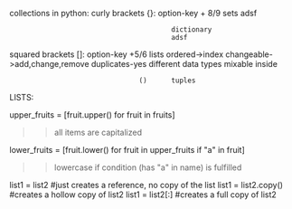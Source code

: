 

collections in python:
curly brackets {}: option-key + 8/9         sets
                                            adsf

                                            dictionary
                                            adsf

squared brackets []: option-key +5/6        lists
                                            ordered->index
                                            changeable->add,change,remove
                                            duplicates-yes
                                            different data types mixable inside

                                    ()      tuples



LISTS:

upper_fruits = [fruit.upper() for fruit in fruits]

>> all items are capitalized



lower_fruits = [fruit.lower() for fruit in upper_fruits if "a" in fruit]

>> lowercase if condition (has "a" in name) is fulfilled


list1 = list2 		#just creates a reference, no copy of the list
list1 = list2.copy()	#creates a hollow copy of list2
list1 = list2[:]		#creates a full copy of list2















